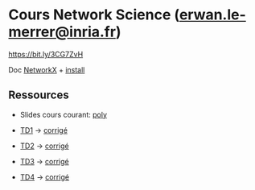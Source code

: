 # Cours Network Science (erwan.le-merrer@inria.fr)

https://bit.ly/3CG7ZvH

Doc [NetworkX](https://networkx.org/documentation/stable/reference/index.html) + [install](https://networkx.org/documentation/stable/install.html)

## Ressources
* Slides cours courant: [poly](https://github.com/erwanlemerrer/erwanlemerrer.github.io/blob/master/files/ESIR22/slides-c.pdf)

* [TD1](https://github.com/erwanlemerrer/erwanlemerrer.github.io/blob/master/files/ESIR22/esir-TD1.md) -> [corrigé](https://github.com/erwanlemerrer/erwanlemerrer.github.io/blob/master/files/ESIR22/esir-TD1-correction.md)
* [TD2](https://github.com/erwanlemerrer/erwanlemerrer.github.io/blob/master/files/ESIR22/esir-TD2.md) -> [corrigé](https://github.com/erwanlemerrer/erwanlemerrer.github.io/blob/master/files/ESIR22/esir-TD2-correction.md)
* [TD3](https://github.com/erwanlemerrer/erwanlemerrer.github.io/blob/master/files/ESIR22/esir-TD3.md) -> [corrigé](https://github.com/erwanlemerrer/erwanlemerrer.github.io/blob/master/files/ESIR22/esir-TD3-correction.md)
* [TD4](https://github.com/erwanlemerrer/erwanlemerrer.github.io/blob/master/files/ESIR22/esir-TD4.md) -> [corrigé](https://github.com/erwanlemerrer/erwanlemerrer.github.io/blob/master/files/ESIR22/esir-TD4-correction.md)

